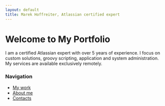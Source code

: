 ```yaml
---
layout: default
title: Marek Hoffreiter, Atlassian certified expert
---
```


# Welcome to My Portfolio

I am a certified Atlassian expert with over 5 years of experience. I focus on custom solutions, groovy scripting, application and system administration. My services are available exclusively remotely. 

<div class="sidebar">
  <h3>Navigation</h3>
  <ul>
    <li><a href="/projects">My work</a></li>
    <li><a href="/about">About me</a></li>    
    <li><a href="/contacts">Contacts</a></li>
  </ul>
</div>

